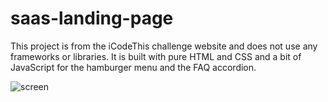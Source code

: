 # saas-landing-page

This project is from the iCodeThis challenge website and does not use any frameworks or libraries. It is built with pure HTML and CSS and a bit of JavaScript for the hamburger menu and the FAQ accordion.

![screen](https://github.com/Hitendra27/saas-landing-page/assets/73651340/71e86331-d31d-44a2-85fd-338c39e80515)
